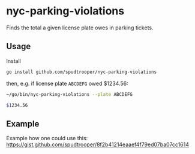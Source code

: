 # nyc-parking-violations

Finds the total a given license plate owes in parking tickets.

## Usage

Install

```bash
go install github.com/spudtrooper/nyc-parking-violations
```

then, e.g. if license plate `ABCDEFG` owed $1234.56:

```bash
~/go/bin/nyc-parking-violations --plate ABCDEFG

$1234.56
```

## Example

Example how one could use this: https://gist.github.com/spudtrooper/8f2b41214eaaef4f79ed07ba07cc1614